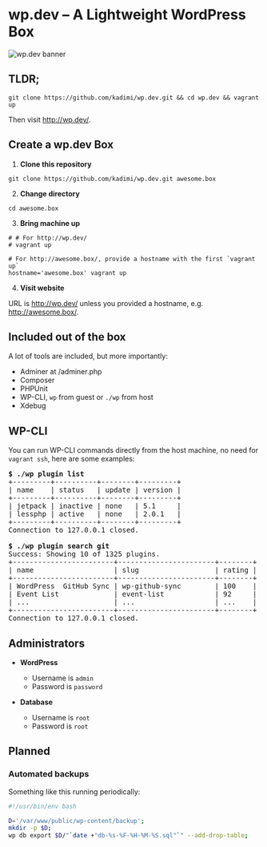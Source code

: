 # wp.dev – A Lightweight WordPress Box

![](https://cdn.rawgit.com/kadimi/wp.dev/master/banner.png "wp.dev banner")

## TLDR;

```shell
git clone https://github.com/kadimi/wp.dev.git && cd wp.dev && vagrant up
```
Then visit http://wp.dev/.

## Create a wp.dev Box

1. **Clone this repository**

  ```shell
  git clone https://github.com/kadimi/wp.dev.git awesome.box
  ```
2. **Change directory**

  ```shell
  cd awesome.box
  ```
3. **Bring machine up**

  ```shell
  # # For http://wp.dev/
  # vagrant up

  # For http://awesome.box/, provide a hostname with the first `vagrant up`
  hostname='awesome.box' vagrant up
  ```
4. **Visit website**

  URL is http://wp.dev/ unless you provided a hostname, e.g. http://awesome.box/.

## Included out of the box

A lot of tools are included, but more importantly:

- Adminer at /adminer.php
- Composer
- PHPUnit
- WP-CLI, `wp` from guest or `./wp` from host
- Xdebug

## WP-CLI

You can run WP-CLI commands directly from the host machine, no need for `vagrant ssh`, here are some examples:

<pre>
<b>$ ./wp plugin list</b>
+---------+----------+--------+---------+
| name    | status   | update | version |
+---------+----------+--------+---------+
| jetpack | inactive | none   | 5.1     |
| lessphp | active   | none   | 2.0.1   |
+---------+----------+--------+---------+
Connection to 127.0.0.1 closed.

<b>$ ./wp plugin search git</b>
Success: Showing 10 of 1325 plugins.
+------------------------+-----------------------+--------+
| name                   | slug                  | rating |
+------------------------+-----------------------+--------+
| WordPress  GitHub Sync | wp-github-sync        | 100    |
| Event List             | event-list            | 92     |
| ...                    | ...                   | ...    |
+------------------------+-----------------------+--------+
Connection to 127.0.0.1 closed.
</pre>

## Administrators

- **WordPress**
  - Username is `admin`
  - Password is `password`
  
- **Database**
  - Username is `root`
  - Password is `root`

## Planned

### Automated backups

Something like this running periodically:

```bash
#!/usr/bin/env bash

D='/var/www/public/wp-content/backup';
mkdir -p $D;
wp db export $D/"`date +"db-%s-%F-%H-%M-%S.sql"`" --add-drop-table;
```
